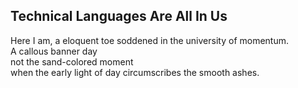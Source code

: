 Technical Languages Are All In Us
---------------------------------
Here I am, a eloquent toe soddened in the university of momentum.  
A callous banner day  
not the sand-colored moment  
when the early light of day circumscribes the smooth ashes.  
